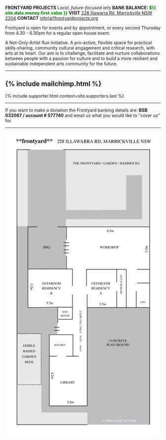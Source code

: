 ---
---

**FRONTYARD PROJECTS** *Local, future-focused arts*
**BANK BALANCE: <span style="color:green">${{ site.data.money.first.value }}</span>**
**VISIT** [228 Illawarra Rd, Marrickville NSW 2204](https://www.google.com.au/maps/place/228+Illawarra+Rd,+Marrickville+NSW+2204/data=!4m2!3m1!1s0x6b12b0643971d4cf:0xfd04759e18342c41?sa=X&ved=0ahUKEwi7wbr6tt_KAhWo26YKHa5iDxkQ8gEIGzAA)
**CONTACT** [info[at]frontyardprojects.org](mailto:info@frontyardprojects.org)

Frontyard is open for events and by appointment, or every second Thursday from 4.30 - 6.30pm for a regular open house event.

A Not-Only-Artist Run Initiative. A pro-active, flexible space for practical skills-sharing, community cultural engagement and critical research, with arts at its heart. Our aim is to challenge, facilitate and nurture collaborations between people with a passion for culture and to build a more resilient and sustainable independent arts community for the future. 

-------
{% include mailchimp.html %}
------

{% include supporter.html context=site.supporters.last %}

-----

If you want to make a donation the Frontyard banking details are:
**BSB 032067 / account # 577740**
and email us what you would like to "cover us" for.

------

![floorplan](/images/floorplan.jpg)

